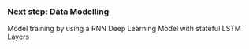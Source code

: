 ### Next step: Data Modelling
Model training by using a RNN Deep Learning Model with stateful LSTM Layers 
